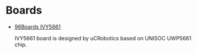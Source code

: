 # Boards

- [96Boards IVY5661](96b_ivy5661)
	
	IVY5661 board is designed by uCRobotics based on UNISOC UWP5661 chip.
